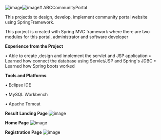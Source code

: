 ![image](https://github.com/racoma123/ABCCommunityPortal/assets/137740654/0de177e1-303f-4ee6-8f25-e48f60a524d6)![image](https://github.com/racoma123/ABCCommunityPortal/assets/137740654/12afb32b-8bf9-4ce1-8a13-3efa8db19971)# ABCCommunityPortal

This projectis to  design, develop, implement community portal website using SpringFramework.

This porject is created with Spring MVC framework where there are two modules for this portal, administrator and software developer

**Experience from the Project**

• Able to create ,design and implement the servlet and JSP application
• Learned how  connect the database using Servlet/JSP and Spring's JDBC 
• Learned how Spring boots worked

**Tools and Platforms**

• Eclipse IDE

• MySQL Workbench

• Apache Tomcat

**Result**
**Landing Page**
![image](https://github.com/racoma123/ABCCommunityPortal/assets/137740654/9bd4dbfc-1317-4f0c-b637-a231fd251f24)

**Home Page**
![image](https://github.com/racoma123/ABCCommunityPortal/assets/137740654/7f6034b0-8ea4-44d9-8345-9b8af637f87f)

**Registration Page**
![image](https://github.com/racoma123/ABCCommunityPortal/assets/137740654/af1b2da4-3437-4c91-a5bb-c83c298684c2)


